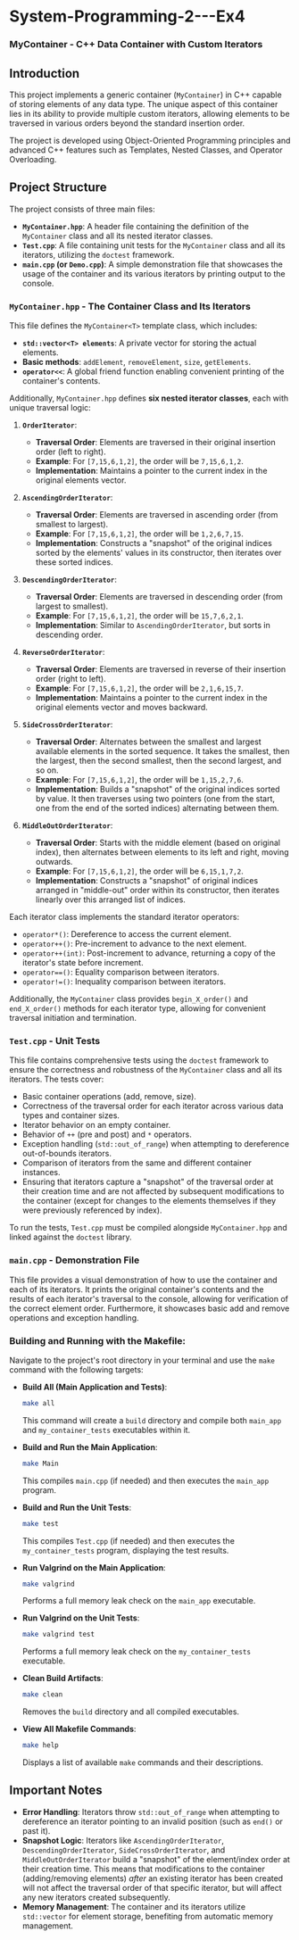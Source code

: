 # System-Programming-2---Ex4

### MyContainer - C++ Data Container with Custom Iterators

## Introduction

This project implements a generic container (`MyContainer`) in C++ capable of storing elements of any data type. The unique aspect of this container lies in its ability to provide multiple custom iterators, allowing elements to be traversed in various orders beyond the standard insertion order.

The project is developed using Object-Oriented Programming principles and advanced C++ features such as Templates, Nested Classes, and Operator Overloading.

## Project Structure

The project consists of three main files:

* **`MyContainer.hpp`**: A header file containing the definition of the `MyContainer` class and all its nested iterator classes.
* **`Test.cpp`**: A file containing unit tests for the `MyContainer` class and all its iterators, utilizing the `doctest` framework.
* **`main.cpp` (or `Demo.cpp`)**: A simple demonstration file that showcases the usage of the container and its various iterators by printing output to the console.

### `MyContainer.hpp` - The Container Class and Its Iterators

This file defines the `MyContainer<T>` template class, which includes:
* **`std::vector<T> elements`**: A private vector for storing the actual elements.
* **Basic methods**: `addElement`, `removeElement`, `size`, `getElements`.
* **`operator<<`**: A global friend function enabling convenient printing of the container's contents.

Additionally, `MyContainer.hpp` defines **six nested iterator classes**, each with unique traversal logic:

1.  **`OrderIterator`**:
    * **Traversal Order**: Elements are traversed in their original insertion order (left to right).
    * **Example**: For `[7,15,6,1,2]`, the order will be `7,15,6,1,2`.
    * **Implementation**: Maintains a pointer to the current index in the original elements vector.

2.  **`AscendingOrderIterator`**:
    * **Traversal Order**: Elements are traversed in ascending order (from smallest to largest).
    * **Example**: For `[7,15,6,1,2]`, the order will be `1,2,6,7,15`.
    * **Implementation**: Constructs a "snapshot" of the original indices sorted by the elements' values in its constructor, then iterates over these sorted indices.

3.  **`DescendingOrderIterator`**:
    * **Traversal Order**: Elements are traversed in descending order (from largest to smallest).
    * **Example**: For `[7,15,6,1,2]`, the order will be `15,7,6,2,1`.
    * **Implementation**: Similar to `AscendingOrderIterator`, but sorts in descending order.

4.  **`ReverseOrderIterator`**:
    * **Traversal Order**: Elements are traversed in reverse of their insertion order (right to left).
    * **Example**: For `[7,15,6,1,2]`, the order will be `2,1,6,15,7`.
    * **Implementation**: Maintains a pointer to the current index in the original elements vector and moves backward.

5.  **`SideCrossOrderIterator`**:
    * **Traversal Order**: Alternates between the smallest and largest available elements in the sorted sequence. It takes the smallest, then the largest, then the second smallest, then the second largest, and so on.
    * **Example**: For `[7,15,6,1,2]`, the order will be `1,15,2,7,6`.
    * **Implementation**: Builds a "snapshot" of the original indices sorted by value. It then traverses using two pointers (one from the start, one from the end of the sorted indices) alternating between them.

6.  **`MiddleOutOrderIterator`**:
    * **Traversal Order**: Starts with the middle element (based on original index), then alternates between elements to its left and right, moving outwards.
    * **Example**: For `[7,15,6,1,2]`, the order will be `6,15,1,7,2`.
    * **Implementation**: Constructs a "snapshot" of original indices arranged in "middle-out" order within its constructor, then iterates linearly over this arranged list of indices.

Each iterator class implements the standard iterator operators:
* `operator*()`: Dereference to access the current element.
* `operator++()`: Pre-increment to advance to the next element.
* `operator++(int)`: Post-increment to advance, returning a copy of the iterator's state before increment.
* `operator==()`: Equality comparison between iterators.
* `operator!=()`: Inequality comparison between iterators.

Additionally, the `MyContainer` class provides `begin_X_order()` and `end_X_order()` methods for each iterator type, allowing for convenient traversal initiation and termination.

### `Test.cpp` - Unit Tests

This file contains comprehensive tests using the `doctest` framework to ensure the correctness and robustness of the `MyContainer` class and all its iterators.
The tests cover:
* Basic container operations (add, remove, size).
* Correctness of the traversal order for each iterator across various data types and container sizes.
* Iterator behavior on an empty container.
* Behavior of `++` (pre and post) and `*` operators.
* Exception handling (`std::out_of_range`) when attempting to dereference out-of-bounds iterators.
* Comparison of iterators from the same and different container instances.
* Ensuring that iterators capture a "snapshot" of the traversal order at their creation time and are not affected by subsequent modifications to the container (except for changes to the elements themselves if they were previously referenced by index).

To run the tests, `Test.cpp` must be compiled alongside `MyContainer.hpp` and linked against the `doctest` library.

### `main.cpp` - Demonstration File

This file provides a visual demonstration of how to use the container and each of its iterators. It prints the original container's contents and the results of each iterator's traversal to the console, allowing for verification of the correct element order. Furthermore, it showcases basic add and remove operations and exception handling.

### Building and Running with the Makefile:

Navigate to the project's root directory in your terminal and use the `make` command with the following targets:

* **Build All (Main Application and Tests)**:
    ```bash
    make all
    ```
    This command will create a `build` directory and compile both `main_app` and `my_container_tests` executables within it.

* **Build and Run the Main Application**:
    ```bash
    make Main
    ```
    This compiles `main.cpp` (if needed) and then executes the `main_app` program.

* **Build and Run the Unit Tests**:
    ```bash
    make test
    ```
    This compiles `Test.cpp` (if needed) and then executes the `my_container_tests` program, displaying the test results.

* **Run Valgrind on the Main Application**:
    ```bash
    make valgrind
    ```
    Performs a full memory leak check on the `main_app` executable.

* **Run Valgrind on the Unit Tests**:
    ```bash
    make valgrind test
    ```
    Performs a full memory leak check on the `my_container_tests` executable.

* **Clean Build Artifacts**:
    ```bash
    make clean
    ```
    Removes the `build` directory and all compiled executables.

* **View All Makefile Commands**:
    ```bash
    make help
    ```
    Displays a list of available `make` commands and their descriptions.

## Important Notes

* **Error Handling**: Iterators throw `std::out_of_range` when attempting to dereference an iterator pointing to an invalid position (such as `end()` or past it).
* **Snapshot Logic**: Iterators like `AscendingOrderIterator`, `DescendingOrderIterator`, `SideCrossOrderIterator`, and `MiddleOutOrderIterator` build a "snapshot" of the element/index order at their creation time. This means that modifications to the container (adding/removing elements) *after* an existing iterator has been created will not affect the traversal order of that specific iterator, but will affect any new iterators created subsequently.
* **Memory Management**: The container and its iterators utilize `std::vector` for element storage, benefiting from automatic memory management.